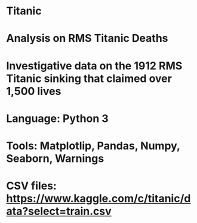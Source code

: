 # Titanic
# Analysis on RMS Titanic Deaths
# Investigative data on the 1912 RMS Titanic sinking that claimed over 1,500 lives
# Language: Python 3
# Tools: Matplotlip, Pandas, Numpy, Seaborn, Warnings
# CSV files: https://www.kaggle.com/c/titanic/data?select=train.csv
